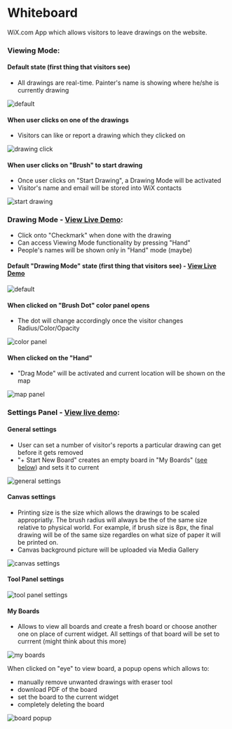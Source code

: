# Whiteboard
WiX.com App which allows visitors to leave drawings on the website.

### Viewing Mode:

#### Default state (first thing that visitors see)
- All drawings are real-time. Painter's name is showing where he/she is currently drawing

![default](https://github.com/andreywix/whiteboard-tpa/raw/master/wireframes/default.png)

#### When user clicks on one of the drawings
- Visitors can like or report a drawing which they clicked on

![drawing click](https://github.com/andreywix/whiteboard-tpa/raw/master/wireframes/click-drawing.png)

#### When user clicks on "Brush" to start drawing
- Once user clicks on "Start Drawing", a Drawing Mode will be activated
- Visitor's name and email will be stored into WiX contacts

![start drawing](https://github.com/andreywix/whiteboard-tpa/raw/master/wireframes/start-drawing-panel.png)

### Drawing Mode - [View Live Demo](http://andreywix.github.io/whiteboard-tpa/public-dev/):
- Click onto "Checkmark" when done with the drawing
- Can access Viewing Mode functionality by pressing "Hand"
- People's names will be shown only in "Hand" mode (maybe)

#### Default "Drawing Mode" state (first thing that visitors see) - [View Live Demo](http://andreywix.github.io/whiteboard-tpa/public-dev/)
![default](https://github.com/andreywix/whiteboard-tpa/raw/master/wireframes/selected.png)

#### When clicked on "Brush Dot" color panel opens
- The dot will change accordingly once the visitor changes Radius/Color/Opacity

![color panel](https://github.com/andreywix/whiteboard-tpa/raw/master/wireframes/animated/color-panel.gif)

#### When clicked on the "Hand"
- "Drag Mode" will be activated and current location will be shown on the map

![map panel](https://github.com/andreywix/whiteboard-tpa/raw/master/wireframes/map-panel.png)


### Settings Panel - [View live demo](http://andreywix.github.io/whiteboard-tpa/public-dev/settings.html):

#### General settings
- User can set a number of visitor's reports a particular drawing can get before it gets removed
- "+ Start New Board" creates an empty board in "My Boards" ([see below](https://github.com/andreywix/whiteboard-tpa/blob/master/README.md#my-boards)) and sets it to current

![general settings](https://github.com/andreywix/whiteboard-tpa/raw/master/wireframes/general-settings.png)

#### Canvas settings
- Printing size is the size which allows the drawings to be scaled appropriatly. The brush radius will always be the of the same size relative to physical world. For example, if brush size is 8px, the final drawing will be of the same size regardles on what size of paper it will be printed on.
- Canvas background picture will be uploaded via Media Gallery

![canvas settings](https://github.com/andreywix/whiteboard-tpa/raw/master/wireframes/canvas-settings.png)

#### Tool Panel settings
![tool panel settings](https://github.com/andreywix/whiteboard-tpa/raw/master/wireframes/panel-settings.png)

#### My Boards
- Allows to view all boards and create a fresh board or choose another one on place of current widget. All settings of that board will be set to currrent (might think about this more)

![my boards](https://github.com/andreywix/whiteboard-tpa/raw/master/wireframes/boards-settings.png)

When clicked on "eye" to view board, a popup opens which allows to:
- manually remove unwanted drawings with eraser tool
- download PDF of the board
- set the board to the current widget
- completely deleting the board

![board popup](https://github.com/andreywix/whiteboard-tpa/raw/master/wireframes/animated/popup.gif)

